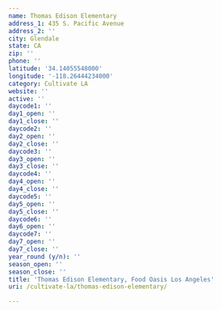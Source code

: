 ```yaml
---
name: Thomas Edison Elementary
address_1: 435 S. Pacific Avenue
address_2: ''
city: Glendale
state: CA
zip: ''
phone: ''
latitude: '34.14055548000'
longitude: '-118.26444234000'
category: Cultivate LA
website: ''
active: ''
daycode1: ''
day1_open: ''
day1_close: ''
daycode2: ''
day2_open: ''
day2_close: ''
daycode3: ''
day3_open: ''
day3_close: ''
daycode4: ''
day4_open: ''
day4_close: ''
daycode5: ''
day5_open: ''
day5_close: ''
daycode6: ''
day6_open: ''
daycode7: ''
day7_open: ''
day7_close: ''
year_round (y/n): ''
season_open: ''
season_close: ''
title: 'Thomas Edison Elementary, Food Oasis Los Angeles'
uri: /cultivate-la/thomas-edison-elementary/

---
```

